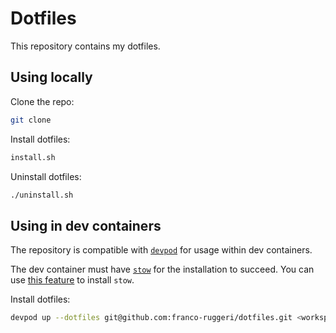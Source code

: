 # Dotfiles

This repository contains my dotfiles.

## Using locally

Clone the repo:

```bash
git clone
```

Install dotfiles:

```bash
install.sh
```

Uninstall dotfiles:

```bash
./uninstall.sh
```

## Using in dev containers

The repository is compatible with [`devpod`](https://devpod.sh/) for usage within dev containers.

The dev container must have [`stow`](https://www.gnu.org/software/stow/) for the installation to succeed. You can use [this feature](https://github.com/kreemer/features/tree/main/src/stow) to install `stow`.

Install dotfiles:

```bash
devpod up --dotfiles git@github.com:franco-ruggeri/dotfiles.git <workspace-path|workspace-id>
```
